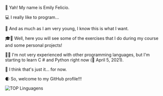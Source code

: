 👋 Yah! My name is Emily Felicio.

💻 I really like to program...

🎯 And as much as I am very young, I know this is what I want.

🎓📁 Well, here you will see some of the exercises that I do during my course and some personal projects!

💾💡 I'm not very experienced with other programming languages, but I'm starting to learn C # and Python right now (📅 April 5, 2021).

💭 I think that's just it... for now.

🌒 So, welcome to my GitHub profile!!!

![TOP Linguagens](https://github-readme-stats.vercel.app/api/top-langs/?username=EmilyFelicio&layout=compact&theme=dark)
